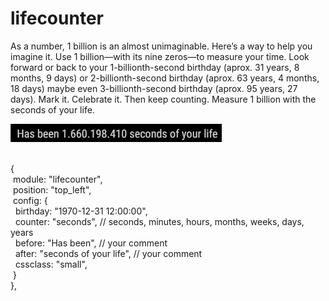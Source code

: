# lifecounter
As a number, 1 billion is an almost unimaginable. Here’s a way to help you imagine it. Use 1 billion—with its nine zeros—to measure your time. Look forward or back to your 1-billionth-second birthday (aprox. 31 years, 8 months, 9 days) or 2-billionth-second birthday (aprox. 63 years, 4 months, 18 days) maybe even 3-billionth-second birthday (aprox. 95 years, 27 days). Mark it. Celebrate it. Then keep counting. Measure 1 billion with the seconds of your life.

<img src=https://github.com/hangorazvan/MMM-lifecounter/blob/master/preview.png>

<br>{
<br>&nbsp;module: "lifecounter",
<br>&nbsp;position: "top_left",
<br>&nbsp;config: {
<br>&nbsp;&nbsp;birthday: "1970-12-31 12:00:00",
<br>&nbsp;&nbsp;counter: "seconds", // seconds, minutes, hours, months, weeks, days, years
<br>&nbsp;&nbsp;before: "Has been", // your comment
<br>&nbsp;&nbsp;after: "seconds of your life", // your comment
<br>&nbsp;&nbsp;cssclass: "small",
<br>&nbsp;}
<br>},
